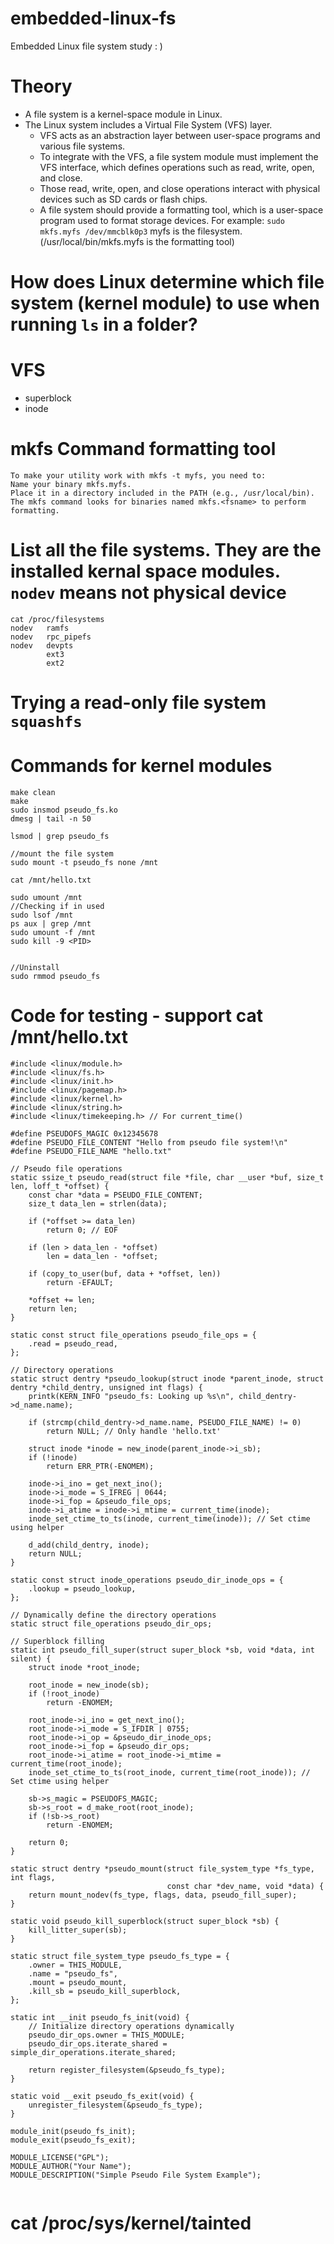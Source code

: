 # embedded-linux-fs
Embedded Linux file system study : )

# Theory
- A file system is a kernel-space module in Linux.
- The Linux system includes a Virtual File System (VFS) layer.
  * VFS acts as an abstraction layer between user-space programs and various file systems.
  * To integrate with the VFS, a file system module must implement the VFS interface, which defines operations such as read, write, open, and close.
  * Those read, write, open, and close operations interact with physical devices such as SD cards or flash chips.
  * A file system should provide a formatting tool, which is a user-space program used to format storage devices. For example: `sudo mkfs.myfs /dev/mmcblk0p3` myfs is the filesystem. (/usr/local/bin/mkfs.myfs is the formatting tool) 

# How does Linux determine which file system (kernel module) to use when running `ls` in a folder?


# VFS
- superblock
- inode

# mkfs Command formatting tool
```
To make your utility work with mkfs -t myfs, you need to:
Name your binary mkfs.myfs.
Place it in a directory included in the PATH (e.g., /usr/local/bin).
The mkfs command looks for binaries named mkfs.<fsname> to perform formatting.
```

# List all the file systems. They are the installed kernal space modules. `nodev` means not physical device
```
cat /proc/filesystems
nodev   ramfs
nodev   rpc_pipefs
nodev   devpts
        ext3
        ext2
```

# Trying a read-only file system `squashfs`


# Commands for kernel modules
```
make clean
make
sudo insmod pseudo_fs.ko
dmesg | tail -n 50

lsmod | grep pseudo_fs

//mount the file system
sudo mount -t pseudo_fs none /mnt

cat /mnt/hello.txt

sudo umount /mnt
//Checking if in used
sudo lsof /mnt
ps aux | grep /mnt
sudo umount -f /mnt
sudo kill -9 <PID>


//Uninstall
sudo rmmod pseudo_fs

```

# Code for testing - support cat /mnt/hello.txt
```
#include <linux/module.h>
#include <linux/fs.h>
#include <linux/init.h>
#include <linux/pagemap.h>
#include <linux/kernel.h>
#include <linux/string.h>
#include <linux/timekeeping.h> // For current_time()

#define PSEUDOFS_MAGIC 0x12345678
#define PSEUDO_FILE_CONTENT "Hello from pseudo file system!\n"
#define PSEUDO_FILE_NAME "hello.txt"

// Pseudo file operations
static ssize_t pseudo_read(struct file *file, char __user *buf, size_t len, loff_t *offset) {
    const char *data = PSEUDO_FILE_CONTENT;
    size_t data_len = strlen(data);

    if (*offset >= data_len)
        return 0; // EOF

    if (len > data_len - *offset)
        len = data_len - *offset;

    if (copy_to_user(buf, data + *offset, len))
        return -EFAULT;

    *offset += len;
    return len;
}

static const struct file_operations pseudo_file_ops = {
    .read = pseudo_read,
};

// Directory operations
static struct dentry *pseudo_lookup(struct inode *parent_inode, struct dentry *child_dentry, unsigned int flags) {
    printk(KERN_INFO "pseudo_fs: Looking up %s\n", child_dentry->d_name.name);

    if (strcmp(child_dentry->d_name.name, PSEUDO_FILE_NAME) != 0)
        return NULL; // Only handle 'hello.txt'

    struct inode *inode = new_inode(parent_inode->i_sb);
    if (!inode)
        return ERR_PTR(-ENOMEM);

    inode->i_ino = get_next_ino();
    inode->i_mode = S_IFREG | 0644;
    inode->i_fop = &pseudo_file_ops;
    inode->i_atime = inode->i_mtime = current_time(inode);
    inode_set_ctime_to_ts(inode, current_time(inode)); // Set ctime using helper

    d_add(child_dentry, inode);
    return NULL;
}

static const struct inode_operations pseudo_dir_inode_ops = {
    .lookup = pseudo_lookup,
};

// Dynamically define the directory operations
static struct file_operations pseudo_dir_ops;

// Superblock filling
static int pseudo_fill_super(struct super_block *sb, void *data, int silent) {
    struct inode *root_inode;

    root_inode = new_inode(sb);
    if (!root_inode)
        return -ENOMEM;

    root_inode->i_ino = get_next_ino();
    root_inode->i_mode = S_IFDIR | 0755;
    root_inode->i_op = &pseudo_dir_inode_ops;
    root_inode->i_fop = &pseudo_dir_ops;
    root_inode->i_atime = root_inode->i_mtime = current_time(root_inode);
    inode_set_ctime_to_ts(root_inode, current_time(root_inode)); // Set ctime using helper

    sb->s_magic = PSEUDOFS_MAGIC;
    sb->s_root = d_make_root(root_inode);
    if (!sb->s_root)
        return -ENOMEM;

    return 0;
}

static struct dentry *pseudo_mount(struct file_system_type *fs_type, int flags,
                                   const char *dev_name, void *data) {
    return mount_nodev(fs_type, flags, data, pseudo_fill_super);
}

static void pseudo_kill_superblock(struct super_block *sb) {
    kill_litter_super(sb);
}

static struct file_system_type pseudo_fs_type = {
    .owner = THIS_MODULE,
    .name = "pseudo_fs",
    .mount = pseudo_mount,
    .kill_sb = pseudo_kill_superblock,
};

static int __init pseudo_fs_init(void) {
    // Initialize directory operations dynamically
    pseudo_dir_ops.owner = THIS_MODULE;
    pseudo_dir_ops.iterate_shared = simple_dir_operations.iterate_shared;

    return register_filesystem(&pseudo_fs_type);
}

static void __exit pseudo_fs_exit(void) {
    unregister_filesystem(&pseudo_fs_type);
}

module_init(pseudo_fs_init);
module_exit(pseudo_fs_exit);

MODULE_LICENSE("GPL");
MODULE_AUTHOR("Your Name");
MODULE_DESCRIPTION("Simple Pseudo File System Example");


```


# cat /proc/sys/kernel/tainted





